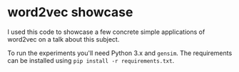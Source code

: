 # word2vec showcase

I used this code to showcase a few concrete simple applications of word2vec on a talk about this subject.

To run the experiments you'll need Python 3.x and `gensim`. The requirements can be installed using `pip install -r requirements.txt`.
